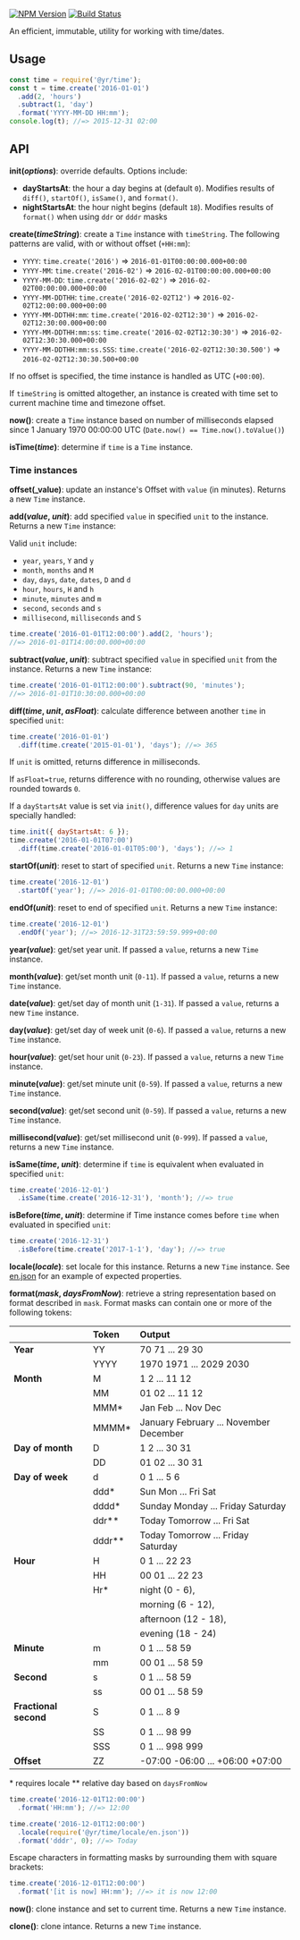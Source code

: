 [![NPM Version](https://img.shields.io/npm/v/@yr/time.svg?style=flat)](https://npmjs.org/package/@yr/time)
[![Build Status](https://img.shields.io/travis/YR/time.svg?style=flat)](https://travis-ci.org/YR/time?branch=master)

An efficient, immutable, utility for working with time/dates.

## Usage

```js
const time = require('@yr/time');
const t = time.create('2016-01-01')
  .add(2, 'hours')
  .subtract(1, 'day')
  .format('YYYY-MM-DD HH:mm');
console.log(t); //=> 2015-12-31 02:00
```

## API

**init(_options_)**: override defaults. Options include:
  - **dayStartsAt**: the hour a day begins at (default `0`). Modifies results of `diff()`, `startOf()`, `isSame()`, and `format()`.
  - **nightStartsAt**: the hour night begins (default `18`). Modifies results of `format()` when using `ddr` or `dddr` masks

**create(_timeString_)**: create a `Time` instance with `timeString`. The following patterns are valid, with or without offset (`+HH:mm`):
- `YYYY`: `time.create('2016')` => `2016-01-01T00:00:00.000+00:00`
- `YYYY-MM`: `time.create('2016-02')` => `2016-02-01T00:00:00.000+00:00`
- `YYYY-MM-DD`: `time.create('2016-02-02')` => `2016-02-02T00:00:00.000+00:00`
- `YYYY-MM-DDTHH`: `time.create('2016-02-02T12')` => `2016-02-02T12:00:00.000+00:00`
- `YYYY-MM-DDTHH:mm`: `time.create('2016-02-02T12:30')` => `2016-02-02T12:30:00.000+00:00`
- `YYYY-MM-DDTHH:mm:ss`: `time.create('2016-02-02T12:30:30')` => `2016-02-02T12:30:30.000+00:00`
- `YYYY-MM-DDTHH:mm:ss.SSS`: `time.create('2016-02-02T12:30:30.500')` => `2016-02-02T12:30:30.500+00:00`

If no offset is specified, the time instance is handled as UTC (`+00:00`).

If `timeString` is omitted altogether, an instance is created with time set to current machine time and timezone offset. 

**now()**: create a `Time` instance based on number of milliseconds elapsed since 1 January 1970 00:00:00 UTC (`Date.now() == Time.now().toValue()`)

**isTime(_time_)**: determine if `time` is a `Time` instance.

### Time instances

**offset(_value)**: update an instance's Offset with `value` (in minutes).  Returns a new `Time` instance.

**add(_value_, _unit_)**: add specified `value` in specified `unit` to the instance. Returns a new `Time` instance:

Valid `unit` include:
- `year`, `years`, `Y` and `y`
- `month`, `months` and `M`
- `day`, `days`, `date`, `dates`, `D` and `d`
- `hour`, `hours`, `H` and `h`
- `minute`, `minutes` and `m`
- `second`, `seconds` and `s`
- `millisecond`, `milliseconds` and `S`

```js
time.create('2016-01-01T12:00:00').add(2, 'hours'); 
//=> 2016-01-01T14:00:00.000+00:00
```

**subtract(_value_, _unit_)**: subtract specified `value` in specified `unit` from the instance. Returns a new `Time` instance:

```js
time.create('2016-01-01T12:00:00').subtract(90, 'minutes'); 
//=> 2016-01-01T10:30:00.000+00:00
```

**diff(_time_, _unit_, _asFloat_)**: calculate difference between another `time` in specified `unit`:

```js
time.create('2016-01-01')
  .diff(time.create('2015-01-01'), 'days'); //=> 365
```

If `unit` is omitted, returns difference in milliseconds. 

If `asFloat=true`, returns difference with no rounding, otherwise values are rounded towards `0`. 

If a `dayStartsAt` value is set via `init()`, difference values for `day` units are specially handled:

```js
time.init({ dayStartsAt: 6 });
time.create('2016-01-01T07:00')
  .diff(time.create('2016-01-01T05:00'), 'days'); //=> 1
```

**startOf(_unit_)**: reset to start of specified `unit`. Returns a new `Time` instance:

```js
time.create('2016-12-01')
  .startOf('year'); //=> 2016-01-01T00:00:00.000+00:00
```

**endOf(_unit_)**: reset to end of specified `unit`. Returns a new `Time` instance:

```js
time.create('2016-12-01')
  .endOf('year'); //=> 2016-12-31T23:59:59.999+00:00
```

**year(_value_)**: get/set year unit. If passed a `value`, returns a new `Time` instance.

**month(_value_)**: get/set month unit (`0-11`). If passed a `value`, returns a new `Time` instance.

**date(_value_)**: get/set day of month unit (`1-31`). If passed a `value`, returns a new `Time` instance.

**day(_value_)**: get/set day of week unit (`0-6`). If passed a `value`, returns a new `Time` instance.

**hour(_value_)**: get/set hour unit (`0-23`). If passed a `value`, returns a new `Time` instance.

**minute(_value_)**: get/set minute unit (`0-59`). If passed a `value`, returns a new `Time` instance.

**second(_value_)**: get/set second unit (`0-59`). If passed a `value`, returns a new `Time` instance.

**millisecond(_value_)**: get/set millisecond unit (`0-999`). If passed a `value`, returns a new `Time` instance.

**isSame(_time_, _unit_)**: determine if `time` is equivalent when evaluated in specified `unit`:

```js
time.create('2016-12-01')
  .isSame(time.create('2016-12-31'), 'month'); //=> true
```

**isBefore(_time_, _unit_)**: determine if Time instance comes before `time` when evaluated in specified `unit`:

```js
time.create('2016-12-31')
  .isBefore(time.create('2017-1-1'), 'day'); //=> true
```

**locale(_locale_)**: set locale for this instance. Returns a new `Time` instance. See [en.json](https://github.com/YR/date/blob/master/locale/en.json) for an example of expected properties.

**format(_mask_, _daysFromNow_)**: retrieve a string representation based on format described in `mask`. Format masks can contain one or more of the following tokens:

|                       | Token   | Output                                 |
|-----------------------|:--------|:---------------------------------------|
| __Year__              | YY      | 70 71 ... 29 30                        |
|                       | YYYY    | 1970 1971 ... 2029 2030                |
| __Month__             | M       | 1 2 ... 11 12                          |
|                       | MM      | 01 02 ... 11 12                        |
|                       | MMM*    | Jan Feb ... Nov Dec                    |
|                       | MMMM*   | January February ... November December |
| __Day of month__      | D       | 1 2 ... 30 31                          |
|                       | DD      | 01 02 ... 30 31                        |
| __Day of week__       | d       | 0 1 ... 5 6                            |
|                       | ddd*    | Sun Mon ... Fri Sat                    |
|                       | dddd*   | Sunday Monday ... Friday Saturday      |
|                       | ddr**   | Today Tomorrow ... Fri Sat             |
|                       | dddr**  | Today Tomorrow ... Friday Saturday     |
| __Hour__              | H       | 0 1 ... 22 23                          |
|                       | HH      | 00 01 ... 22 23                        |
|                       | Hr*     | night (0 - 6),                         |
|                       |         | morning (6 - 12),                      |
|                       |         | afternoon (12 - 18),                   |
|                       |         | evening (18 - 24)                      |
| __Minute__            | m       | 0 1 ... 58 59                          |
|                       | mm      | 00 01 ... 58 59                        |
| __Second__            | s       | 0 1 ... 58 59                          |
|                       | ss      | 00 01 ... 58 59                        |
| __Fractional second__ | S       | 0 1 ... 8 9                            |
|                       | SS      | 0 1 ... 98 99                          |
|                       | SSS     | 0 1 ... 998 999                        |
| __Offset__            | ZZ      | -07:00 -06:00 ... +06:00 +07:00        |
\* requires locale
\*\* relative day based on `daysFromNow`

```js
time.create('2016-12-01T12:00:00')
  .format('HH:mm'); //=> 12:00

time.create('2016-12-01T12:00:00')
  .locale(require('@yr/time/locale/en.json'))
  .format('dddr', 0); //=> Today
```

Escape characters in formatting masks by surrounding them with square brackets:

```js
time.create('2016-12-01T12:00:00')
  .format('[it is now] HH:mm'); //=> it is now 12:00
```

**now()**: clone instance and set to current time. Returns a new `Time` instance.

**clone()**: clone intance. Returns a new `Time` instance.